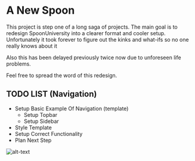 # A New Spoon

This project is step one of a long saga of projects. The main goal is to redesign SpoonUniversity into a clearer format and cooler setup.
Unfortunately it took forever to figure out the kinks and what-ifs so no one really knows about it

Also this has been delayed previously twice now due to unforeseen life problems.

Feel free to spread the word of this redesign.


## TODO LIST (Navigation)

- Setup Basic Example Of Navigation (template)
  - Setup Topbar
  - Setup Sidebar
- Style Template
-  Setup Correct Functionality
- Plan Next Step

![alt-text](https://lolzombie.com/wp-content/uploads/2013/06/solo-chewie.jpg)
